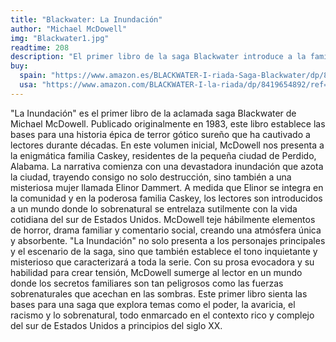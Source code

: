 ```yaml
---
title: "Blackwater: La Inundación"
author: "Michael McDowell"
img: "Blackwater1.jpg"
readtime: 208
description: "El primer libro de la saga Blackwater introduce a la familia Caskey y el misterioso río Perdido."
buy:
  spain: "https://www.amazon.es/BLACKWATER-I-riada-Saga-Blackwater/dp/8419654892/ref=sr_1_1?__mk_es_ES=%C3%85M%C3%85%C5%BD%C3%95%C3%91&crid=1TJ32AOCJRFIV&keywords=blackwater+la+riada&qid=1696002899&sprefix=blackwater+la+riada%2Caps%2C85&sr=8-1"
  usa: "https://www.amazon.com/BLACKWATER-I-la-riada/dp/8419654892/ref=sr_1_1?crid=31CRUO4PYS5HM&keywords=blackwater+la+riada&qid=1696003007&sprefix=blackwater+la+riada%2Caps%2C93&sr=8-1"
---
```





"La Inundación" es el primer libro de la aclamada saga Blackwater de Michael McDowell. Publicado originalmente en 1983, este libro establece las bases para una historia épica de terror gótico sureño que ha cautivado a lectores durante décadas.
En este volumen inicial, McDowell nos presenta a la enigmática familia Caskey, residentes de la pequeña ciudad de Perdido, Alabama. La narrativa comienza con una devastadora inundación que azota la ciudad, trayendo consigo no solo destrucción, sino también a una misteriosa mujer llamada Elinor Dammert.
A medida que Elinor se integra en la comunidad y en la poderosa familia Caskey, los lectores son introducidos a un mundo donde lo sobrenatural se entrelaza sutilmente con la vida cotidiana del sur de Estados Unidos. McDowell teje hábilmente elementos de horror, drama familiar y comentario social, creando una atmósfera única y absorbente.
"La Inundación" no solo presenta a los personajes principales y el escenario de la saga, sino que también establece el tono inquietante y misterioso que caracterizará a toda la serie. Con su prosa evocadora y su habilidad para crear tensión, McDowell sumerge al lector en un mundo donde los secretos familiares son tan peligrosos como las fuerzas sobrenaturales que acechan en las sombras.
Este primer libro sienta las bases para una saga que explora temas como el poder, la avaricia, el racismo y lo sobrenatural, todo enmarcado en el contexto rico y complejo del sur de Estados Unidos a principios del siglo XX.